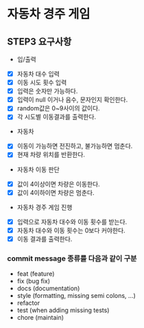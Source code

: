 # 자동차 경주 게임

## STEP3 요구사항
* 입/출력
- [X] 자동차 대수 입력
- [X] 이동 시도 횟수 입력
- [X] 입력은 숫자만 가능하다.
- [X] 입력이 null 이거나 음수, 문자인지 확인한다.
- [X] random값은 0~9사이의 값이다.
- [X] 각 시도별 이동결과를 출력한다.
* 자동차
- [X] 이동이 가능하면 전진하고, 불가능하면 멈춘다.
- [X] 현재 차량 위치를 반환한다.
* 자동차 이동 판단
- [X] 값이 4이상이면 차량은 이동한다.
- [X] 값이 4이하이면 차량은 멈춘다.
* 자동차 경주 게임 진행
- [X] 입력으로 자동차 대수와 이동 횟수를 받는다.
- [X] 자동차 대수와 이동 횟수는 0보다 커야한다.
- [X] 이동 결과를 출력한다.

### commit message 종류를 다음과 같이 구분
- feat (feature)
- fix (bug fix)
- docs (documentation)
- style (formatting, missing semi colons, …)
- refactor
- test (when adding missing tests)
- chore (maintain)